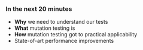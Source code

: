 ### In the next 20 minutes

- <!-- .element: class="fragment custom semi-fade-in-then-out" -->
  **Why** we need to understand our tests
- <!-- .element: class="fragment custom semi-fade-in-then-out" -->
  **What** mutation testing is
- <!-- .element: class="fragment custom semi-fade-in-then-out" -->
  **How** mutation testing got to practical applicability
- <!-- .element: class="fragment" -->
  State-of-art performance improvements
